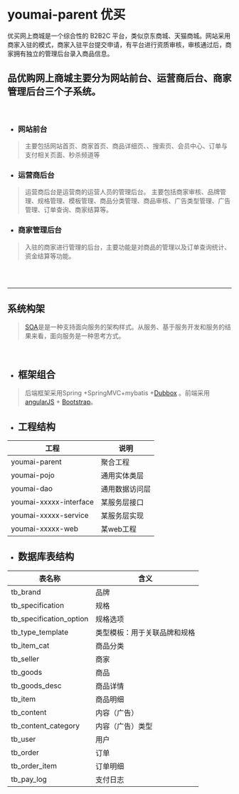 # youmai-parent  优买
优买网上商城是一个综合性的 B2B2C 平台，类似京东商城、天猫商城。网站采用商家入驻的模式，商家入驻平台提交申请，有平台进行资质审核，审核通过后，商家拥有独立的管理后台录入商品信息。

## 品优购网上商城主要分为网站前台、运营商后台、商家管理后台三个子系统。
<br>

* ### 网站前台
> 主要包括网站首页、商家首页、商品详细页、、搜索页、会员中心、订单与支付相关页面、秒杀频道等

* ### 运营商后台
> 运营商后台是运营商的运营人员的管理后台。 主要包括商家审核、品牌管理、规格管理、模板管理、商品分类管理、商品审核、广告类型管理、广告管理、订单查询、商家结算等。

* ### 商家管理后台
> 入驻的商家进行管理的后台，主要功能是对商品的管理以及订单查询统计、资金结算等功能。

<br>
<br>

***
## 系统构架
> [SOA](https://zh.wikipedia.org/wiki/%E9%9D%A2%E5%90%91%E6%9C%8D%E5%8A%A1%E7%9A%84%E4%BD%93%E7%B3%BB%E7%BB%93%E6%9E%84)是是一种支持面向服务的架构样式。从服务、基于服务开发和服务的结果来看，面向服务是一种思考方式。
<br>

* ## 框架组合
> 后端框架采用Spring +SpringMVC+mybatis +[Dubbox](https://github.com/dangdangdotcom/dubbox) 。前端采用[angularJS](https://github.com/angular/angular.js) + [Bootstrap](https://github.com/twbs/bootstrap)。
* ## 工程结构
| 工程 | 说明 |  
|------------|------------ |  
|youmai-parent   | 聚合工程|  
|youmai-pojo     | 通用实体类层 |
|youmai-dao      | 通用数据访问层 |  
|youmai-xxxxx-interface |  某服务层接口 |   
|youmai-xxxxx-service   |  某服务层实现 |  
|youmai-xxxxx-web       |  某web工程  |




* ## 数据库表结构
|   表名称    |	 含义  |  
|------------|------------ |    
|tb_brand                |	品牌| 
|tb_specification        |	规格|  
|tb_specification_option |	规格选项|  
|tb_type_template	      | 类型模板：用于关联品牌和规格|  
|tb_item_cat 	         | 商品分类|  
|tb_seller               |	商家|  
|tb_goods                |	商品| 
|tb_goods_desc           |	商品详情|  
|tb_item                 |	商品明细|  
|tb_content	            | 内容（广告）|  
|tb_content_category     |	内容（广告）类型|  
|tb_user                 |	用户|  
|tb_order                |	订单|  
|tb_order_item	         |  订单明细|  
|tb_pay_log	            |  支付日志|  

